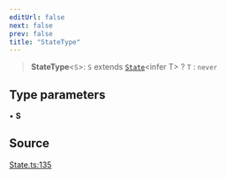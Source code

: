 ```yaml
---
editUrl: false
next: false
prev: false
title: "StateType"
---
```


> **StateType**\<`S`\>: `S` extends [`State`](../classes/State.md)\<infer T\> ? `T` : `never`

## Type parameters

• **S**

## Source

[State.ts:135](https://github.com/nodenogg-in/alpha-p2p/blob/265a0e2/packages/statekit/src/State.ts#L135)
